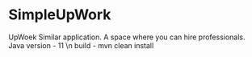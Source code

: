 # SimpleUpWork
UpWoek Similar application. A space where you can hire professionals.
Java version - 11 \n
build - mvn clean install 
